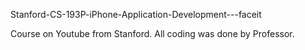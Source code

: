 Stanford-CS-193P-iPhone-Application-Development---faceit 

Course on Youtube from Stanford. All coding was done by Professor. 
